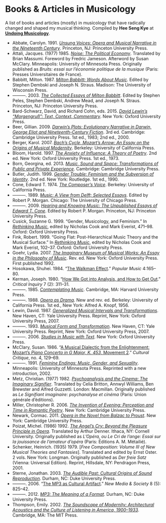# Books & Articles in Musicology

A list of books and articles (mostly) in musicology that have radically changed and shaped my musical thinking. Compiled by **Hee Seng Kye** at [**Undoing Musicology**](http://undoingmusicology.com).

* Abbate, Carolyn. 1991. [*Unsung Voices: Opera and Musical Narrative in the Nineteenth Century*](https://www.amazon.com/Unsung-Voices-Carolyn-Abbate/dp/0691026084/). Princeton, NJ: Princeton University Press.
* Attali, Jacques. (1977) 1985. [*Noise: The Political Economy*](https://www.amazon.com/Noise-Political-Economy-History-Literature/dp/0816612870/). Translated by Brian Massumi. Foreword by Fredric Jameson. Afterword by Susan McClary. Minneapolis: University of Minnesota Press. Originally published as *Bruits: essai sur l’économie politique de la musique* (Paris: Presses Universitaires de France).
* Babbitt, Milton. 1987. [*Milton Babbitt: Words About Music*](https://www.amazon.com/Milton-Babbitt-Words-Madison-Lectures/dp/0299107949). Edited by Stephen Dembski and Joseph N. Straus. Madison: The University of Wisconsin Press.
* ———. 2003. [*The Collected Essays of Milton Babbitt*](https://www.amazon.com/Collected-Essays-Milton-Babbitt/dp/0691155402/). Edited by Stephen Peles, Stephen Dembski, Andrew Mead, and Joseph N. Straus. Princeton, NJ: Princeton University Press.
* Bard-Schwarz, David, and Richard Cohn, eds. 2015. [*David Lewin’s “Morgengruß”: Text, Context, Commentary*](https://www.amazon.com/David-Lewins-Morgengruß-Context-Commentary/dp/019984478X/). New York: Oxford University Press.
* Beer, Gillian. 2009. [*Darwin’s Plots: Evolutionary Narrative in Darwin, George Eliot and Nineteenth-Century Fiction*](https://www.amazon.com/Darwins-Plots-Evolutionary-Narrative-Nineteenth-Century/dp/0521743613/). 3rd ed. Cambridge: Cambridge University Press. 1st ed., 1983; 2nd ed., 2000.
* Berger, Karol. 2007. [*Bach’s Cycle, Mozart’s Arrow: An Essay on the Origins of Musical Modernity*](https://www.amazon.com/Bachs-Cycle-Mozarts-Arrow-Modernity/dp/0520257979/). Berkeley: University of California Press.
* Bloom, Harold. 1997. [*The Anxiety of Influence: A Theory of Poetry*](https://www.amazon.com/Anxiety-Influence-Theory-Poetry/dp/0195112210/). 2nd ed. New York: Oxford University Press. 1st ed., 1973.
* Born, Georgina, ed. 2013. [*Music, Sound and Space: Transformations of Public and Private Experience*](https://www.amazon.com/Music-Sound-Space-Transformations-Experience/dp/1107504120/). Cambridge: Cambridge University Press.
* Butler, Judith. 1999. [*Gender Trouble: Feminism and the Subversion of Identity*](https://www.amazon.com/Gender-Trouble-Feminism-Subversion-Routledge/dp/0415389550/). 2nd ed. New York: Routledge. 1st ed., 1990.
* Cone, Edward T. 1974. [*The Composer’s Voice*](http://www.ucpress.edu/op.php?isbn=9780520046474). Berkeley: University of California Press.
* ———. 1989. [*Music: A View from Delft; Selected Essays*](https://www.amazon.com/Music-View-Delft-Selected-Essays/dp/0226114708/). Edited by Robert P. Morgan. Chicago: The University of Chicago Press.
* ———. 2009. [*Hearing and Knowing Music: The Unpublished Essays of Edward T. Cone*](https://www.amazon.com/Hearing-Knowing-Music-Unpublished-Essays/dp/0691140111/). Edited by Robert P. Morgan. Princeton, NJ: Princeton University Press.
* Cusick, Suzanne G. 1999. “Gender, Musicology, and Feminism.” In [*Rethinking Music*](https://www.amazon.com/Rethinking-Music-Nick-Cook/dp/019879004X/), edited by Nicholas Cook and Mark Everist, 471–98. Oxford: Oxford University Press.
* Fink, Robert. 1999. “Going Flat: Post-Hierarchical Music Theory and the Musical Surface.” In [*Rethinking Music*](https://www.amazon.com/Rethinking-Music-Nick-Cook/dp/019879004X/), edited by Nicholas Cook and Mark Everist, 102–37. Oxford: Oxford University Press.
* Goehr, Lydia. 2007. [*The Imaginary Museum of Musical Works: An Essay in the Philosophy of Music*](https://www.amazon.com/Imaginary-Museum-Musical-Works-Philosophy/dp/0195324781/). Rev. ed. New York: Oxford University Press. First published 1992.
* Hosokawa, Shuhei. 1984. “[The Walkman Effect](http://www.jstor.org/stable/853362).” *Popular Music* 4:165–80.
* Kerman, Joseph. 1980. “[How We Got into Analysis, and How to Get Out](http://www.jstor.org/stable/1343130).” *Critical Inquiry* 7 (2): 311–31.
* ———. 1985. [*Contemplating Music*](https://www.amazon.com/Contemplating-Music-Challenges-Joseph-Kerman/dp/0674166787/). Cambridge, MA: Harvard University Press.
* ———. 1988. [*Opera as Drama*](https://www.amazon.com/Opera-as-Drama-Fiftieth-Anniversary/dp/0520246926). New and rev. ed. Berkeley: University of California Press. 1st ed., New York: Alfred A. Knopf, 1956.
* Lewin, David. 1987. [*Generalized Musical Intervals and Transformations*](https://www.amazon.com/Generalized-Musical-Intervals-Transformations-David/dp/0199759944/). New Haven, CT: Yale University Press. Reprint, New York: Oxford University Press, 2007.
* ———. 1993. [*Musical Form and Transformation*](https://www.amazon.com/Musical-Form-Transformation-Analytic-Essays/dp/0199759952/). New Haven, CT: Yale University Press. Reprint, New York: Oxford University Press, 2007.
* ———. 2006. [*Studies in Music with Text*](https://www.amazon.com/Studies-Music-Text-Oxford-Theory/dp/0195397037/). New York: Oxford University Press.
* McClary, Susan. 1986. “[A Musical Dialectic from the Enlightenment: Mozart’s *Piano Concerto in G Major, K. 453*, Movement 2](http://www.jstor.org/stable/1354338).” *Cultural Critique*, no. 4, 129–69.
* ———. 1991. [*Feminine Endings: Music, Gender, and Sexuality*](https://www.amazon.com/Feminine-Endings-Music-Gender-Sexuality/dp/0816641897/). Minneapolis: University of Minnesota Press. Reprinted with a new introduction, 2002.
* Metz, Christian. (1977) 1982. [*Psychoanalysis and the Cinema: The Imaginary Signifier*](https://www.amazon.com/Imaginary-Signifier-Psychoanalysis-Cinema/dp/0253203805/). Translated by Celia Britton, Annwyl Williams, Ben Brewster and Alfred Guzzetti. London: Macmillan. Originally published as *Le Signifiant imaginaire: psychanalyse et cinéma* (Paris: Union générale d’éditions).
* Miller, Christopher R. 2006. [*The Invention of Evening: Perception and Time in Romantic Poetry*](https://www.amazon.com/Invention-Evening-Perception-Cambridge-Romanticism/dp/0521123496/). New York: Cambridge University Press.
* Newark, Cormac. 2011. [*Opera in the Novel from Balzac to Proust*](https://www.amazon.com/Opera-Balzac-Proust-Cambridge-Studies/dp/0521118905/). New York: Cambridge University Press.
* Poizat, Michel. (1986) 1992. [*The Angel’s Cry: Beyond the Pleasure Principle in Opera*](https://www.amazon.com/Angels-Cry-Beyond-Pleasure-Principle/dp/0801423880/). Translated by Arthur Denner. Ithaca, NY: Cornell University. Originally published as *L’Opéra, ou Le Cri de l’ange: Essai sur la jouissance de l’amateur d’opéra* (Paris: Éditions A. M. Métailié).
* Schenker, Heinrich. (1935) 1979. [*Free Composition: Volume III of New Musical Theories and Fantasies*]. Translated and edited by Ernst Oster. 2 vols. New York: Longman. Originally published as *Der freie Satz* (Vienna: Universal Edition). Reprint, Hillsdale, NY: Pendragon Press, 2001.
* Sterne, Jonathan. 2003. [*The Audible Past: Cultural Origins of Sound Reproduction*](https://www.amazon.com/Audible-Past-Cultural-Origins-Reproduction/dp/082233013X/). Durham, NC: Duke University Press.
* ———. 2006. “[The MP3 as Cultural Artifact](http://sterneworks.org/mp3.pdf).” *New Media & Society* 8 (5): 825–42.
* ———. 2012. [*MP3: The Meaning of a Format*](https://www.amazon.com/MP3-Meaning-Format-Storage-Transmission/dp/0822352877/). Durham, NC: Duke University Press.
* Thompson, Emily. 2002. [*The Soundscape of Modernity: Architectural Acoustics and the Culture of Listening in America, 1900–1933*](https://www.amazon.com/Soundscape-Modernity-Architectural-Acoustics-1900-1933/dp/0262701065/). Cambridge, MA: The MIT Press.